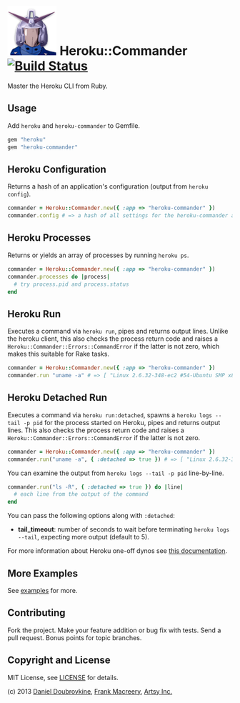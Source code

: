 ![](assets/heroku-commander.png)
Heroku::Commander [![Build Status](https://travis-ci.org/dblock/heroku-commander.png?branch=master)](https://travis-ci.org/dblock/heroku-commander)
=================

Master the Heroku CLI from Ruby.

Usage
-----

Add `heroku` and `heroku-commander` to Gemfile.

``` ruby
gem "heroku"
gem "heroku-commander"
```

Heroku Configuration
--------------------

Returns a hash of an application's configuration (output from `heroku config`).


``` ruby
commander = Heroku::Commander.new({ :app => "heroku-commander" })
commander.config # => a hash of all settings for the heroku-commander app
```

Heroku Processes
----------------

Returns or yields an array of processes by running `heroku ps`.

``` ruby
commander = Heroku::Commander.new({ :app => "heroku-commander" })
commander.processes do |process|
  # try process.pid and process.status
end
```

Heroku Run
----------

Executes a command via `heroku run`, pipes and returns output lines. Unlike the heroku client, this also checks the process return code and raises a `Heroku::Commander::Errors::CommandError` if the latter is not zero, which makes this suitable for Rake tasks.

``` ruby
commander = Heroku::Commander.new({ :app => "heroku-commander" })
commander.run "uname -a" # => [ "Linux 2.6.32-348-ec2 #54-Ubuntu SMP x86_64 GNU" ]
```

Heroku Detached Run
-------------------

Executes a command via `heroku run:detached`, spawns a `heroku logs --tail -p pid` for the process started on Heroku, pipes and returns output lines. This also checks the process return code and raises a `Heroku::Commander::Errors::CommandError` if the latter is not zero.

``` ruby
commander = Heroku::Commander.new({ :app => "heroku-commander" })
commander.run("uname -a", { :detached => true }) # => [ "Linux 2.6.32-348-ec2 #54-Ubuntu SMP x86_64 GNU" ]
```

You can examine the output from `heroku logs --tail -p pid` line-by-line.

``` ruby
commander.run("ls -R", { :detached => true }) do |line|
  # each line from the output of the command
end
```

You can pass the following options along with `:detached`:

* **tail_timeout**: number of seconds to wait before terminating `heroku logs --tail`, expecting more output (default to 5).

For more information about Heroku one-off dynos see [this documentation](https://devcenter.heroku.com/articles/one-off-dynos).

More Examples
-------------

See [examples](examples) for more.

Contributing
------------

Fork the project. Make your feature addition or bug fix with tests. Send a pull request. Bonus points for topic branches.

Copyright and License
---------------------

MIT License, see [LICENSE](LICENSE.md) for details.

(c) 2013 [Daniel Doubrovkine](http://github.com/dblock), [Frank Macreery](http://github.com/macreery), [Artsy Inc.](http://artsy.net)
